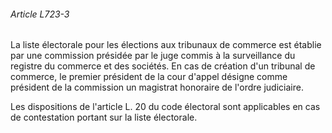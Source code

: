 ###### Article L723-3

La liste électorale pour les élections aux tribunaux de commerce est établie par une commission présidée par le juge commis à la surveillance du registre du commerce et des sociétés. En cas de création d'un tribunal de commerce, le premier président de la cour d'appel désigne comme président de la commission un magistrat honoraire de l'ordre judiciaire.

Les dispositions de l'article L. 20 du code électoral sont applicables en cas de contestation portant sur la liste électorale.


